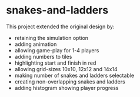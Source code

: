 # snakes-and-ladders

This project extended the original design by:
- retaining the simulation option
- adding animation
- allowing game-play for 1-4 players
- adding numbers to tiles
- highlighting start and finish in red
- allowing grid-sizes 10x10, 12x12 and 14x14
- making number of snakes and ladders selectable
- creating non-overlapping snakes and ladders
- adding histogram showing player progress
